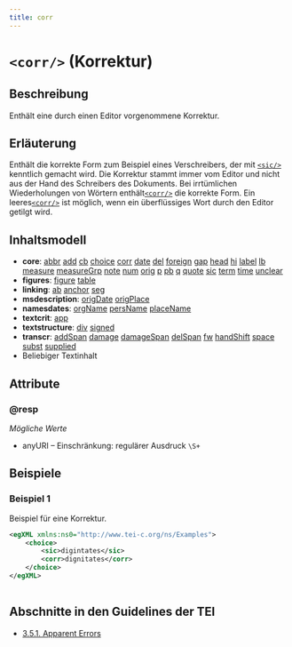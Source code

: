 ```yaml
---
title: corr
---
```




# `<corr/>` (Korrektur)

## Beschreibung

Enthält eine durch einen Editor vorgenommene Korrektur.

## Erläuterung

Enthält die korrekte Form zum Beispiel eines Verschreibers, der mit [`<sic/>`](sic.md)  kenntlich gemacht wird. Die Korrektur stammt immer vom Editor und nicht aus der Hand des Schreibers des Dokuments. Bei irrtümlichen Wiederholungen von Wörtern enthält[`<corr/>`](corr.md)  die korrekte Form. Ein leeres[`<corr/>`](corr.md)  ist möglich, wenn ein überflüssiges Wort durch den Editor getilgt wird.

## Inhaltsmodell

- **core**: [abbr](abbr.md) [add](add.md) [cb](cb.md) [choice](choice.md) [corr](corr.md) [date](date.md) [del](del.md) [foreign](foreign.md) [gap](gap.md) [head](head.md) [hi](hi.md) [label](label.md) [lb](lb.md) [measure](measure.md) [measureGrp](measureGrp.md) [note](note.md) [num](num.md) [orig](orig.md) [p](p.md) [pb](pb.md) [q](q.md) [quote](quote.md) [sic](sic.md) [term](term.md) [time](time.md) [unclear](unclear.md)
- **figures**: [figure](figure.md) [table](table.md)
- **linking**: [ab](ab.md) [anchor](anchor.md) [seg](seg.md)
- **msdescription**: [origDate](origDate.md) [origPlace](origPlace.md)
- **namesdates**: [orgName](orgName.md) [persName](persName.md) [placeName](placeName.md)
- **textcrit**: [app](app.md)
- **textstructure**: [div](div.md) [signed](signed.md)
- **transcr**: [addSpan](addSpan.md) [damage](damage.md) [damageSpan](damageSpan.md) [delSpan](delSpan.md) [fw](fw.md) [handShift](handShift.md) [space](space.md) [subst](subst.md) [supplied](supplied.md)
- Beliebiger Textinhalt

## Attribute

### @resp



*Mögliche Werte*

- anyURI – Einschränkung: regulärer Ausdruck `\S+`

## Beispiele

### Beispiel 1

Beispiel für eine Korrektur.

```xml
<egXML xmlns:ns0="http://www.tei-c.org/ns/Examples">
    <choice>
        <sic>digintates</sic>
        <corr>dignitates</corr>
    </choice>
</egXML>
               
```

## Abschnitte in den Guidelines der TEI

- [3.5.1. Apparent Errors](https://www.tei-c.org/release/doc/tei-p5-doc/en/html/CO.html#COEDCOR)